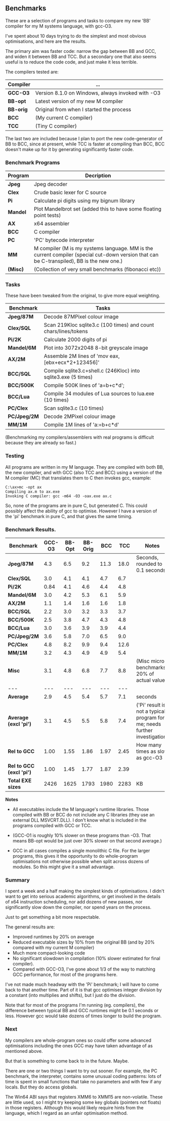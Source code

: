 ## Benchmarks

These are a selection of programs and tasks to compare my new 'BB' compiler for my M systems language, with gcc-O3.

I've spent about 10 days trying to do the simplest and most obvious optimisations, and here are the results.

The primary aim was faster code: narrow the gap between BB and GCC, and widen it between BB and TCC. But a secondary one that also seems useful is to reduce the code code, and just make it less terrible.

The compilers tested are:

Compiler | ...
--- | ---
**GCC-O3** | Version 8.1.0 on Windows, always invoked with -O3
**BB-opt** | Latest version of my new M compiler
**BB-orig** | Original from when I started the process
**BCC** | (My current C compiler)
**TCC** | (Tiny C compiler)

The last two are included because I plan to port the new code-generator of BB to BCC, since at present,
while TCC is faster at compiling than BCC, BCC doesn't make up for it by generating significantly faster code.

### Benchmark Programs

Program | Decription
--- | ---
**Jpeg** | Jpeg decoder
**Clex** | Crude basic lexer for C source
**Pi** | Calculate pi digits using my bignum library
**Mandel** | Plot Mandelbrot set (added this to have some floating point tests)
**AX** | x64 assembler
**BCC** | C compiler
**PC** | 'PC' bytecode interpreter
**MM** | M compiler (M is my systems language. MM is the current compiler (special cut-down version that can be C-transpiled), BB is the new one.)
**(Misc)** | (Collection of very small benchmarks (fibonacci etc))

### Tasks

These have been tweaked from the original, to give more equal weighting.

Benchmark | Tasks
--- | ---
**Jpeg/87M** | Decode 87MPixel colour image
**Clex/SQL** | Scan 219Kloc sqlite3.c (100 times) and count chars/lines/tokens
**Pi/2K** | Calculate 2000 digits of pi
**Mandel/6M** | Plot into 3072x2048 8-bit greyscale image
**AX/2M** | Assemble 2M lines of 'mov eax,\[ebx+ecx\*2+123456\]'
**BCC/SQL** | Compile sqlite3.c+shell.c (246Kloc) into sqlite3.exe (5 times)
**BCC/500K** | Compile 500K lines of 'a=b+c\*d';
**BCC/Lua** | Compile 34 modules of Lua sources to lua.exe (10 times)
**PC/Clex** | Scan sqlite3.c (10 times)
**PC/Jpeg/2M** | Decode 2MPixel colour image
**MM/1M** | Compile 1M lines of 'a:=b+c\*d'

(Benchmarking my compilers/assemblers with real programs is difficult because
they are already so fast.)

### Testing

All programs are written in my M language. They are compiled with both BB, the new compiler, and with GCC (also TCC and BCC) using a version of the M compiler (MC) that translates them to C then invokes gcc, example:

    C:\ax>mc -opt ax
    Compiling ax.m to ax.exe
    Invoking C compiler: gcc -m64 -O3 -oax.exe ax.c

So, none of the programs are in pure C, but generated C. This could possibly affect the ability of gcc to optimise. However I have a version of the 'pi' benchmark in pure C, and that gives the same timing.

### Benchmark Results.

Benchmark | GCC-O3 | BB-Opt | BB-Orig | BCC | TCC | Notes
--- | --- | --- | --- | --- | --- | ---
**Jpeg/87M** | 4.3 | 6.5 | 9.2 | 11.3 | 18.0 | Seconds, rounded to 0.1 seconds
**Clex/SQL** | 3.0 | 4.1 | 4.1 | 4.7 | 6.7 | 
**Pi/2K** | 0.84 | 4.1 | 4.6 | 4.4 | 4.8 | 
**Mandel/6M** | 3.0 | 4.2 | 5.3 | 6.1 | 5.9 |
**AX/2M** | 1.1 | 1.4 | 1.6 | 1.6 | 1.8 | 
**BCC/SQL** | 2.2 | 3.0 | 3.2 | 3.3 | 3.7 | 
**BCC/500K** | 2.5 | 3.8 | 4.7 | 4.3 | 4.8 | 
**BCC/Lua** | 3.0 | 3.6 | 3.9 | 3.9 | 4.4 | 
**PC/Jpeg/2M** | 3.6 | 5.8 | 7.0 | 6.5 | 9.0 | 
**PC/Clex** | 4.8 | 8.2 | 9.9 | 9.4 | 12.6 | 
**MM/1M**  | 3.2 | 4.3 | 4.9 | 4.9 | 5.4 | 
**Misc** | 3.1 | 4.8 | 6.8 | 7.7 | 8.8 | (Misc micro-benchmarks, 20% of actual value)
--- | --- | --- | --- | --- | --- | 
**Average**  | 2.9 | 4.5 | 5.4  | 5.7 | 7.1  | seconds
**Average (excl 'pi')** | 3.1  | 4.5 | 5.5  | 5.8 | 7.4 |('Pi' result is not a typical program for me; needs further investigation)
**Rel to GCC** | 1.00  | 1.55 | 1.86 | 1.97 | 2.45 | How many times as slow as gcc-O3
**Rel to GCC (excl 'pi')** | 1.00 | 1.45 | 1.77 | 1.87 | 2.39
**Total EXE sizes** | 2426 | 1625 | 1793 | 1980 | 2283 | KB

**Notes**

* All executables include the M language's runtime libraries. Those compiled with BB or BCC do not include any C libraries (they use an external DLL MSVCRT.DLL). I don't know what is included in the programs compiled with GCC or TCC.

* (GCC-O1 is roughly 10% slower on these programs than -O3. That means BB-opt would be just over 30% slower on that second average.)

* GCC in all cases compiles a single monolithic C file. For the larger programs, this gives it the opportunity to do whole-program optimisations not otherwise possible when split across dozens of modules. So this might give it a small advantage.

### Summary

I spent a week and a half making the simplest kinds of optimisations. I didn't want to get
into serious academic algorithms, or get involved in the details of x64 instruction scheduling,
nor add dozens of new passes, nor significantly slow down the compiler, nor spend years on the process.

Just to get something a bit more respectable.

The general results are:

* Improved runtimes by 20% on average
* Reduced executable sizes by 10% from the original BB (and by 20% compared with my current M compiler)
* Much more compact-looking code
* No significant slowdown in compilation (10% slower estimated for final compiler).
* Compared with GCC-O3, I've gone about 1/3 of the way to matching GCC performance, for most of the programs here.

I've not made much headway with the 'Pi' benchmark; I will have to come back to that another time.
Part of it is that gcc optimises integer division by a constant (into multiplies and shifts), but I just do the division.

Note that for most of the programs I'm running (eg. compilers), the difference between typical BB and GCC runtimes
might be 0.1 seconds or less. However gcc would take dozens of times longer to build the program.

### Next

My compilers are whole-program ones so could offer some advanced optimisations including the ones GCC may have taken advantage of as mentioned above.

But that is something to come back to in the future. Maybe.

There are one or two things I want to try out sooner. For example, the PC benchmark, the interpreter, contains some unusual coding patterns: lots of time is spent in small functions that take no parameters and with few if any locals. But they do access globals.

The Win64 ABI says that registers XMM6 to XMM15 are non-volatile. These are little used, so I might try keeping some key globals (pointers not floats) in those registers. Although this would likely require hints from the language, which I regard as an unfair optimisation method.
